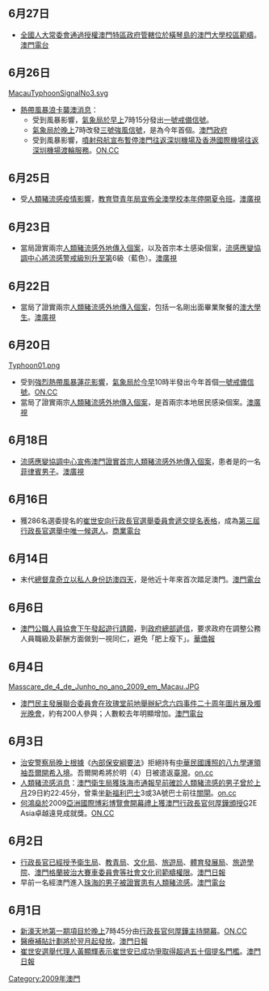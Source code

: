## 6月27日

  - [全國人大常委會通過授權](https://zh.wikipedia.org/wiki/全國人大常委會 "wikilink")[澳門特區政府管轄位於](https://zh.wikipedia.org/wiki/澳門特區政府 "wikilink")[橫琴島的](../Page/橫琴島.md "wikilink")[澳門大學校區範疇](../Page/澳門大學.md "wikilink")。[澳門電台](http://www.tdm.com.mo/c_radio/news/index.php?id=101336&type=%E6%9C%AC%E5%9C%B0&start=0)

## 6月26日

[MacauTyphoonSignalNo3.svg](https://zh.wikipedia.org/wiki/File:MacauTyphoonSignalNo3.svg "fig:MacauTyphoonSignalNo3.svg")

  - [熱帶風暴浪卡襲澳消息](../Page/熱帶風暴浪卡_\(2009年\).md "wikilink")：
      - 受到風暴影響，[氣象局於早上](https://zh.wikipedia.org/wiki/氣象局 "wikilink")7時15分發出[一號戒備信號](../Page/一號戒備信號.md "wikilink")。
      - [氣象局於晚上](https://zh.wikipedia.org/wiki/氣象局 "wikilink")7時改發[三號強風信號](../Page/三號強風信號.md "wikilink")，是為今年首個。[澳門政府](https://web.archive.org/web/20090702043616/http://www.gov.mo/egi/Portal/rkw/public/view/xslt.jsp)
      - 受到風暴影響，[噴射飛航宣布暫停](https://zh.wikipedia.org/wiki/噴射飛航 "wikilink")[澳門往返](../Page/澳門.md "wikilink")[深圳機場及](https://zh.wikipedia.org/wiki/深圳機場 "wikilink")[香港國際機場往返](../Page/香港國際機場.md "wikilink")[深圳機場渡輪服務](https://zh.wikipedia.org/wiki/深圳機場 "wikilink")。[ON.CC](https://web.archive.org/web/20160305002302/http://news.g4team.com/imviewer/imviewer.php?site=0&page=ncbrka00_20090626183417)

## 6月25日

  - 受[人類豬流感疫情影響](https://zh.wikipedia.org/wiki/人類豬流感 "wikilink")，[教育暨青年局宣佈全澳學校本年停開夏令班](../Page/教育暨青年局.md "wikilink")。[澳廣視](http://www.tdm.com.mo/c_radio/news/index.php?id=101261&type=&start=0)

## 6月23日

  - 當局證實兩宗[人類豬流感外地傳入個案](https://zh.wikipedia.org/wiki/人類豬流感 "wikilink")，以及首宗本土感染個案，[流感應變協調中心將流感警戒級別升至第](https://zh.wikipedia.org/wiki/流感應變協調中心 "wikilink")6級（藍色）。[澳廣視](http://www.tdm.com.mo/c_radio/news/index.php?id=101147)

## 6月22日

  - 當局了證實兩宗[人類豬流感外地傳入個案](https://zh.wikipedia.org/wiki/人類豬流感 "wikilink")，包括一名剛出面畢業聚餐的[澳大學生](https://zh.wikipedia.org/wiki/澳大 "wikilink")。[澳廣視](http://www.tdm.com.mo/c_radio/news/index.php?id=101120)

## 6月20日

[Typhoon01.png](https://zh.wikipedia.org/wiki/File:Typhoon01.png "fig:Typhoon01.png")

  - 受到[強烈熱帶風暴蓮花影響](../Page/強烈熱帶風暴蓮花_\(2009年\).md "wikilink")，[氣象局於今早](https://zh.wikipedia.org/wiki/氣象局 "wikilink")10時半發出今年首個[一號戒備信號](../Page/一號戒備信號.md "wikilink")。[ON.CC](https://web.archive.org/web/20160305093430/http://news.g4team.com/imviewer/imviewer.php?page=ncbrka00_20090620104352&site=0)
  - 當局了證實兩宗[人類豬流感外地傳入個案](https://zh.wikipedia.org/wiki/人類豬流感 "wikilink")，是首兩宗本地居民感染個案。[澳廣視](http://www.tdm.com.mo/c_radio/news/index.php?id=101026)

## 6月18日

  - [流感應變協調中心宣佈澳門證實首宗](https://zh.wikipedia.org/wiki/流感應變協調中心 "wikilink")[人類豬流感外地傳入個案](https://zh.wikipedia.org/wiki/人類豬流感 "wikilink")，患者是的一名[菲律賓男子](https://zh.wikipedia.org/wiki/菲律賓 "wikilink")。[澳廣視](http://www.tdm.com.mo/c_radio/news/index.php?id=100954)

## 6月16日

  - 獲286名選委提名的[崔世安向行政長官選舉委員會遞交提名表格](../Page/崔世安.md "wikilink")，成為[第三屆行政長官選舉中唯一候選人](https://zh.wikipedia.org/wiki/2009年澳門行政長官選舉 "wikilink")。[商業電台](http://881903.com/page/zh-tw/newsdetail.aspx?ItemId=130859)

## 6月14日

  - 末代[總督](../Page/澳門總督.md "wikilink")[韋奇立以私人身份訪澳四天](../Page/韋奇立.md "wikilink")，是他近十年來首次踏足澳門。[澳門電台](http://www.tdm.com.mo/c_radio/news/index.php?id=100793)

## 6月6日

  - [澳門公職人員協會下午發起遊行請願](https://zh.wikipedia.org/wiki/澳門公職人員協會 "wikilink")，到[政府總部遞信](https://zh.wikipedia.org/wiki/政府總部 "wikilink")，要求政府在調整公務人員職級及薪酬方面做到一視同仁，避免「肥上瘦下」。[華僑報](http://www.vakiodaily.com/index.php?tn=viewer&ncid=1&dt=&nid=145988)

## 6月4日

[Masscare_de_4_de_Junho_no_ano_2009_em_Macau.JPG](https://zh.wikipedia.org/wiki/File:Masscare_de_4_de_Junho_no_ano_2009_em_Macau.JPG "fig:Masscare_de_4_de_Junho_no_ano_2009_em_Macau.JPG")

  - [澳門民主發展聯合委員會在](https://zh.wikipedia.org/wiki/澳門民主發展聯合委員會 "wikilink")[玫瑰堂前地舉辦紀念](https://zh.wikipedia.org/wiki/玫瑰堂前地 "wikilink")[六四事件二十周年圖片展及燭光晚會](../Page/六四事件.md "wikilink")，約有200人參與；人數較去年明顯增加。[澳門電台](http://www.tdm.com.mo/c_radio/news/index.php?id=100416)

## 6月3日

  - [治安警察局晚上根據](../Page/治安警察局.md "wikilink")《[內部保安綱要法](https://zh.wikipedia.org/wiki/內部保安綱要法 "wikilink")》拒絕持有[中華民國護照的](../Page/中華民國護照.md "wikilink")[八九學運領袖](https://zh.wikipedia.org/wiki/八九學運 "wikilink")[吾爾開希入境](https://zh.wikipedia.org/wiki/吾爾開希 "wikilink")。吾爾開希將於明（4）日被遣返[臺灣](../Page/臺灣.md "wikilink")。[on.cc](https://web.archive.org/web/20160306092237/http://news.g4team.com/imviewer/imviewer.php?page=ncbrka00_20090603192123&site=0)
  - [人類豬流感消息](https://zh.wikipedia.org/wiki/人類豬流感 "wikilink")：[澳門衛生局獲](https://zh.wikipedia.org/wiki/澳門衛生局 "wikilink")[珠海市通報早前確診人類豬流感的男子曾於上月](https://zh.wikipedia.org/wiki/珠海市 "wikilink")29日約22:45分，曾乘坐[新福利巴士](https://zh.wikipedia.org/wiki/新福利巴士 "wikilink")3或3A號巴士前往[關閘](../Page/關閘.md "wikilink")。[on.cc](http://news.g4team.com/imviewer/imviewer.php?site=0&page=ncbrka00_20090603213710)
  - [何鴻燊於](../Page/何鴻燊.md "wikilink")2009[亞洲國際博彩博覽會開幕禮上獲](https://zh.wikipedia.org/wiki/亞洲國際博彩博覽會 "wikilink")[澳門行政長官](https://zh.wikipedia.org/wiki/澳門行政長官 "wikilink")[何厚鏵頒授G](../Page/何厚鏵.md "wikilink")2E
    Asia卓越遠見成就獎。[ON.CC](https://web.archive.org/web/20090904152340/http://news.g4team.com/imviewer/imviewer.php?site=0&page=ncbrka00_20090602222519)

## 6月2日

  - [行政長官已經授予](https://zh.wikipedia.org/wiki/行政長官 "wikilink")[衛生局](https://zh.wikipedia.org/wiki/衛生局 "wikilink")、[教青局](https://zh.wikipedia.org/wiki/教青局 "wikilink")、[文化局](https://zh.wikipedia.org/wiki/文化局 "wikilink")、[旅遊局](https://zh.wikipedia.org/wiki/旅遊局 "wikilink")、[體育發展局](https://zh.wikipedia.org/wiki/體育發展局 "wikilink")、[旅遊學院](../Page/旅遊學院.md "wikilink")、[澳門格蘭披治大賽車委員會等](https://zh.wikipedia.org/wiki/澳門格蘭披治大賽車委員會 "wikilink")[社會文化司範疇權限](../Page/社會文化司.md "wikilink")。[澳門日報](https://web.archive.org/web/20090607080006/http://www.macaodaily.com/html/2009-06/02/content_324949.htm)
  - 早前一名經澳門進入[珠海的男子被證實患有](https://zh.wikipedia.org/wiki/珠海 "wikilink")[人類豬流感](https://zh.wikipedia.org/wiki/人類豬流感 "wikilink")。[澳門電台](http://www.tdm.com.mo/c_radio/news/index.php?id=100332)

## 6月1日

  - [新濠天地第一期項目於晚上](../Page/新濠天地.md "wikilink")7時45分由[行政長官](https://zh.wikipedia.org/wiki/行政長官 "wikilink")[何厚鏵主持開幕](../Page/何厚鏵.md "wikilink")。[ON.CC](https://web.archive.org/web/20160305061131/http://news.g4team.com/imviewer/imviewer.php?site=0&page=ncbrka00_20090601222552)
  - [醫療補貼計劃將於翌月起發放](../Page/醫療補貼計劃.md "wikilink")。[澳門日報](https://web.archive.org/web/20090605152610/http://www.macaodaily.com/html/2009-06/02/content_324938.htm)
  - [崔世安選舉代理人黃顯輝表示崔世安已成功爭取得超過五十個提名門檻](../Page/崔世安.md "wikilink")。[澳門日報](https://web.archive.org/web/20090605153419/http://www.macaodaily.com/html/2009-06/02/content_324941.htm)

[Category:2009年澳門](https://zh.wikipedia.org/wiki/Category:2009年澳門 "wikilink")
